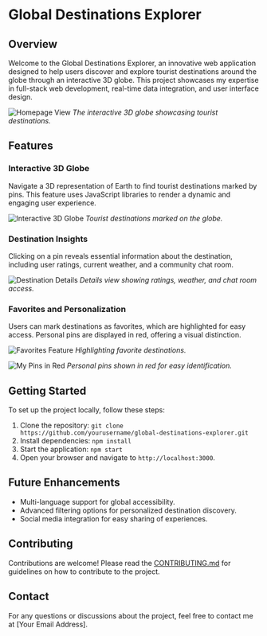 # Global Destinations Explorer

## Overview

Welcome to the Global Destinations Explorer, an innovative web application designed to help users discover and explore tourist destinations around the globe through an interactive 3D globe. This project showcases my expertise in full-stack web development, real-time data integration, and user interface design.

![Homepage View](path/to/homepage_screenshot.jpg)
*The interactive 3D globe showcasing tourist destinations.*

## Features

### Interactive 3D Globe
Navigate a 3D representation of Earth to find tourist destinations marked by pins. This feature uses JavaScript libraries to render a dynamic and engaging user experience.

![Interactive 3D Globe](path/to/globe_screenshot.jpg)
*Tourist destinations marked on the globe.*

### Destination Insights
Clicking on a pin reveals essential information about the destination, including user ratings, current weather, and a community chat room.

![Destination Details](path/to/destination_details_screenshot.jpg)
*Details view showing ratings, weather, and chat room access.*

### Favorites and Personalization
Users can mark destinations as favorites, which are highlighted for easy access. Personal pins are displayed in red, offering a visual distinction.

![Favorites Feature](path/to/favorites_screenshot.jpg)
*Highlighting favorite destinations.*

![My Pins in Red](path/to/my_pins_screenshot.jpg)
*Personal pins shown in red for easy identification.*

## Getting Started

To set up the project locally, follow these steps:

1. Clone the repository: `git clone https://github.com/yourusername/global-destinations-explorer.git`
2. Install dependencies: `npm install`
3. Start the application: `npm start`
4. Open your browser and navigate to `http://localhost:3000`.

## Future Enhancements

- Multi-language support for global accessibility.
- Advanced filtering options for personalized destination discovery.
- Social media integration for easy sharing of experiences.

## Contributing

Contributions are welcome! Please read the [CONTRIBUTING.md](path/to/CONTRIBUTING.md) for guidelines on how to contribute to the project.

## Contact

For any questions or discussions about the project, feel free to contact me at [Your Email Address].

